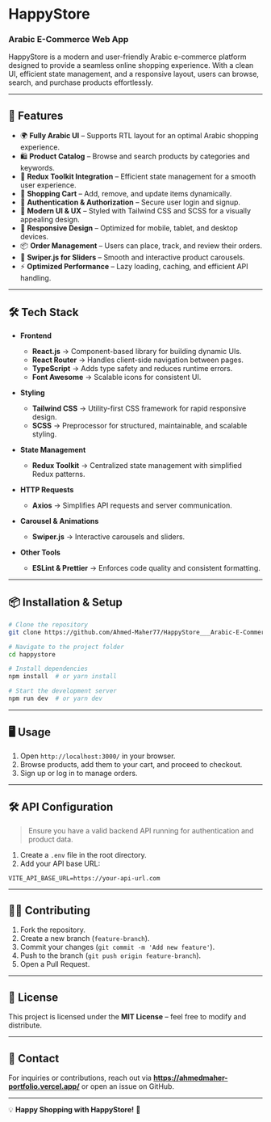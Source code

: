 # HappyStore

### Arabic E-Commerce Web App

HappyStore is a modern and user-friendly Arabic e-commerce platform designed to provide a seamless online shopping experience. With a clean UI, efficient state management, and a responsive layout, users can browse, search, and purchase products effortlessly.

---

## 🚀 Features

- 🌍 **Fully Arabic UI** – Supports RTL layout for an optimal Arabic shopping experience.
- 🛍️ **Product Catalog** – Browse and search products by categories and keywords.
- 🔄 **Redux Toolkit Integration** – Efficient state management for a smooth user experience.
- 🛒 **Shopping Cart** – Add, remove, and update items dynamically.
- 🔐 **Authentication & Authorization** – Secure user login and signup.
- 🎨 **Modern UI & UX** – Styled with Tailwind CSS and SCSS for a visually appealing design.
- 📱 **Responsive Design** – Optimized for mobile, tablet, and desktop devices.
- 📦 **Order Management** – Users can place, track, and review their orders.
- 🌟 **Swiper.js for Sliders** – Smooth and interactive product carousels.
- ⚡ **Optimized Performance** – Lazy loading, caching, and efficient API handling.

---

## 🛠️ Tech Stack

- **Frontend**  
  - **React.js** → Component-based library for building dynamic UIs.  
  - **React Router** → Handles client-side navigation between pages.  
  - **TypeScript** → Adds type safety and reduces runtime errors.  
  - **Font Awesome** → Scalable icons for consistent UI.  

- **Styling**
  - **Tailwind CSS** → Utility-first CSS framework for rapid responsive design.  
  - **SCSS** → Preprocessor for structured, maintainable, and scalable styling.  

- **State Management**  
  - **Redux Toolkit** → Centralized state management with simplified Redux patterns.  

- **HTTP Requests**  
  - **Axios** → Simplifies API requests and server communication.  

- **Carousel & Animations**  
  - **Swiper.js** → Interactive carousels and sliders.  

- **Other Tools**  
  - **ESLint & Prettier** → Enforces code quality and consistent formatting.  

---

## 📦 Installation & Setup

```bash
# Clone the repository
git clone https://github.com/Ahmed-Maher77/HappyStore___Arabic-E-Commerce-Platform.git

# Navigate to the project folder
cd happystore

# Install dependencies
npm install  # or yarn install

# Start the development server
npm run dev  # or yarn dev
```

---

## 🖥️ Usage

1. Open `http://localhost:3000/` in your browser.
2. Browse products, add them to your cart, and proceed to checkout.
3. Sign up or log in to manage orders.

---

## 🛠️ API Configuration

> Ensure you have a valid backend API running for authentication and product data.

1. Create a `.env` file in the root directory.
2. Add your API base URL:

```env
VITE_API_BASE_URL=https://your-api-url.com
```

---


## 👨‍💻 Contributing

1. Fork the repository.
2. Create a new branch (`feature-branch`).
3. Commit your changes (`git commit -m 'Add new feature'`).
4. Push to the branch (`git push origin feature-branch`).
5. Open a Pull Request.

---

## 📜 License

This project is licensed under the **MIT License** – feel free to modify and distribute.

---

## 📩 Contact

For inquiries or contributions, reach out via **<a href="https://ahmedmaher-portfolio.vercel.app/" title="See My Portfolio">https://ahmedmaher-portfolio.vercel.app/</a>** or open an issue on GitHub.

---

💡 **Happy Shopping with HappyStore!** 🛒

